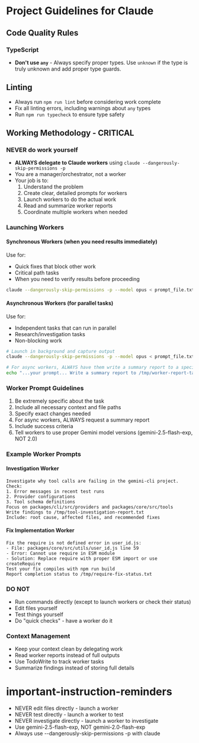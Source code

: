 # Project Guidelines for Claude

## Code Quality Rules

### TypeScript

- **Don't use `any`** - Always specify proper types. Use `unknown` if the type is truly unknown and add proper type guards.

## Linting

- Always run `npm run lint` before considering work complete
- Fix all linting errors, including warnings about `any` types
- Run `npm run typecheck` to ensure type safety

## Working Methodology - CRITICAL

### NEVER do work yourself

- **ALWAYS delegate to Claude workers** using `claude --dangerously-skip-permissions -p`
- You are a manager/orchestrator, not a worker
- Your job is to:
  1. Understand the problem
  2. Create clear, detailed prompts for workers
  3. Launch workers to do the actual work
  4. Read and summarize worker reports
  5. Coordinate multiple workers when needed

### Launching Workers

#### Synchronous Workers (when you need results immediately)

Use for:

- Quick fixes that block other work
- Critical path tasks
- When you need to verify results before proceeding

```bash
claude --dangerously-skip-permissions -p --model opus < prompt_file.txt
```

#### Asynchronous Workers (for parallel tasks)

Use for:

- Independent tasks that can run in parallel
- Research/investigation tasks
- Non-blocking work

```bash
# Launch in background and capture output
claude --dangerously-skip-permissions -p --model opus < prompt_file.txt > output.log 2>&1 &

# For async workers, ALWAYS have them write a summary report to a specific file
echo "...your prompt... Write a summary report to /tmp/worker-report-taskname.txt when complete" | claude --dangerously-skip-permissions -p --model opus > /tmp/worker-log-taskname.txt 2>&1 &
```

### Worker Prompt Guidelines

1. Be extremely specific about the task
2. Include all necessary context and file paths
3. Specify exact changes needed
4. For async workers, ALWAYS request a summary report
5. Include success criteria
6. Tell workers to use proper Gemini model versions (gemini-2.5-flash-exp, NOT 2.0)

### Example Worker Prompts

#### Investigation Worker

```
Investigate why tool calls are failing in the gemini-cli project.
Check:
1. Error messages in recent test runs
2. Provider configurations
3. Tool schema definitions
Focus on packages/cli/src/providers and packages/core/src/tools
Write findings to /tmp/tool-investigation-report.txt
Include: root cause, affected files, and recommended fixes
```

#### Fix Implementation Worker

```
Fix the require is not defined error in user_id.js:
- File: packages/core/src/utils/user_id.js line 59
- Error: Cannot use require in ESM module
- Solution: Replace require with proper ESM import or use createRequire
Test your fix compiles with npm run build
Report completion status to /tmp/require-fix-status.txt
```

### DO NOT

- Run commands directly (except to launch workers or check their status)
- Edit files yourself
- Test things yourself
- Do "quick checks" - have a worker do it

### Context Management

- Keep your context clean by delegating work
- Read worker reports instead of full outputs
- Use TodoWrite to track worker tasks
- Summarize findings instead of storing full details

# important-instruction-reminders

- NEVER edit files directly - launch a worker
- NEVER test directly - launch a worker to test
- NEVER investigate directly - launch a worker to investigate
- Use gemini-2.5-flash-exp, NOT gemini-2.0-flash-exp
- Always use --dangerously-skip-permissions -p with claude
